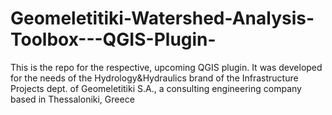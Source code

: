 # Geomeletitiki-Watershed-Analysis-Toolbox---QGIS-Plugin-
This is the repo for the respective, upcoming QGIS plugin. It was developed for the needs of the Hydrology&Hydraulics brand of the Infrastructure Projects dept. of Geomeletitiki S.A., a consulting engineering company based in Thessaloniki, Greece
